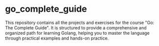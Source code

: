 # go_complete_guide
This repository contains all the projects and exercises for the course "Go: The Complete Guide". It is structured to provide a comprehensive and organized path for learning Golang, helping you to master the language through practical examples and hands-on practice.

